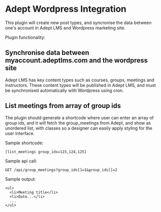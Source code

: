# Adept Wordpress Integration
This plugin will create new post types, and syncronise the data between one's account in Adept LMS and Wordpress marketing site.

Plugin functionality:

## Synchronise data between myaccount.adeptlms.com and the wordpress site
Adept LMS has key content types such as courses, groups, meetings and instructors. These content types will be published in Adept LMS, and must be synchronised automatically with Wordpress using cron.

## List meetings from array of group ids 
The plugin should generate a shortcode where user can enter an array of group ids, and it will fetch the group_meetings from Adept, and show as unordered list, with classes so a designer can easily apply styling for the user interface.

Sample shortcode:
```
[list_meetings group_ids=123,124,125]
```

Sample api call:
```
GET /api/group_meetings?group_ids[]=1&group_ids[]=2
```

Sample output:
```
<ul>
  <li>Meeting title</li>
  <li>Date...</li>
  ...
</ul>
```
